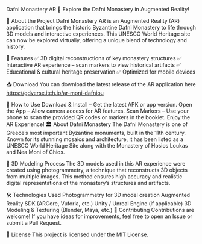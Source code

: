 Dafni Monastery AR
🕌 Explore the Dafni Monastery in Augmented Reality!

📌 About the Project
Dafni Monastery AR is an Augmented Reality (AR) application that brings the historic Byzantine Dafni Monastery to life through 3D models and interactive experiences. This UNESCO World Heritage site can now be explored virtually, offering a unique blend of technology and history.

🎯 Features
✅ 3D digital reconstructions of key monastery structures
✅ Interactive AR experience – scan markers to view historical artifacts
✅ Educational & cultural heritage preservation
✅ Optimized for mobile devices

📥 Download
You can download the latest release of the AR application here https://gdverse.itch.io/ar-moni-dafniou

📖 How to Use
Download & Install – Get the latest APK or app version.
Open the App – Allow camera access for AR features.
Scan Markers – Use your phone to scan the provided QR codes or markers in the booklet.
Enjoy the AR Experience!
🏛 About Dafni Monastery
The Dafni Monastery is one of Greece’s most important Byzantine monuments, built in the 11th century. Known for its stunning mosaics and architecture, it has been listed as a UNESCO World Heritage Site along with the Monastery of Hosios Loukas and Nea Moni of Chios.

🎨 3D Modeling Process
The 3D models used in this AR experience were created using photogrammetry, a technique that reconstructs 3D objects from multiple images. This method ensures high accuracy and realistic digital representations of the monastery’s structures and artifacts.

🛠️ Technologies Used
Photogrammetry for 3D model creation
Augmented Reality SDK (ARCore, Vuforia, etc.)
Unity / Unreal Engine (if applicable)
3D Modeling & Texturing (Blender, Maya, etc.)
📌 Contributing
Contributions are welcome! If you have ideas for improvements, feel free to open an Issue or submit a Pull Request.

📜 License
This project is licensed under the MIT License.
